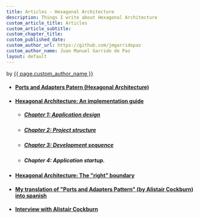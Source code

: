 ```yaml
---
title: Articles - Hexagonal Architecture
description: Things I write about Hexagonal Architecture
custom_article_title: Articles
custom_article_subtitle:
custom_chapter_title:
custom_published_date:
custom_author_url: https://github.com/jmgarridopaz
custom_author_name: Juan Manuel Garrido de Paz
layout: default
---
```


<div class="published">by <a href="{{ page.custom_author_url }}">{{ page.custom_author_name }}</a></div>

- #### [Ports and Adapters Patern (Hexagonal Architecture)](https://jmgarridopaz.github.io/content/hexagonalarchitecture.html)

- #### [Hexagonal Architecture: An implementation guide](https://jmgarridopaz.github.io/content/hexagonalarchitecture-ig/intro.html)

  - ##### [Chapter 1: Application design](https://jmgarridopaz.github.io/content/hexagonalarchitecture-ig/chapter1.html)

  - ##### [Chapter 2: Project structure](https://jmgarridopaz.github.io/content/hexagonalarchitecture-ig/chapter2.html)

  - ##### [Chapter 3: Development sequence](https://jmgarridopaz.github.io/content/hexagonalarchitecture-ig/chapter3.html)

  - ##### Chapter 4: Application startup.

- #### [Hexagonal Architecture: The "right" boundary](https://jmgarridopaz.github.io/content/therightboundary.html)

- #### [My translation of "Ports and Adapters Pattern" (by Alistair Cockburn) into spanish](https://jmgarridopaz.github.io/content/arquitecturahexagonal.html)

- #### [Interview with Alistair Cockburn](https://jmgarridopaz.github.io/content/interviewalistair.html)
